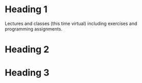 
Heading 1
======
Lectures and classes (this time virtual) including exercises and programming assignments.

Heading 2
======

Heading 3
======
